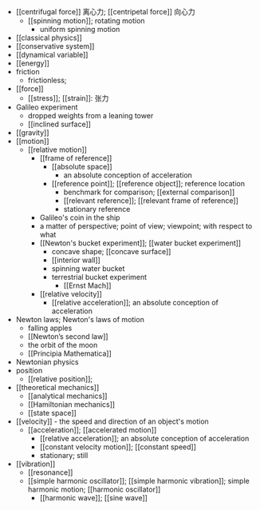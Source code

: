 - [[centrifugal force]] 离心力; [[centripetal force]] 向心力
    - [[spinning motion]]; rotating motion
        - uniform spinning motion
- [[classical physics]]
- [[conservative system]]
- [[dynamical variable]]
- [[energy]]
- friction
    - frictionless;
- [[force]]
    - [[stress]]; [[strain]]: 张力
- Galileo experiment
    - dropped weights from a leaning tower
    - [[inclined surface]]
- [[gravity]]
- [[motion]]
    - [[relative motion]]
        - [[frame of reference]]
            - [[absolute space]]
                - an absolute conception of acceleration
            - [[reference point]]; [[reference object]]; reference location
                - benchmark for comparison; [[external comparison]]
                - [[relevant reference]]; [[relevant frame of reference]]
                - stationary reference
        - Galileo's coin in the ship
        - a matter of perspective; point of view; viewpoint; with respect to what
        - [[Newton's bucket experiment]]; [[water bucket experiment]]
            - concave shape; [[concave surface]]
            - [[interior wall]]
            - spinning water bucket
            - terrestrial bucket experiment
                - [[Ernst Mach]]
        - [[relative velocity]]
            - [[relative acceleration]]; an absolute conception of acceleration
- Newton laws; Newton's laws of motion
    - falling apples
    - [[Newton’s second law]]
    - the orbit of the moon
    - [[Principia Mathematica]]
- Newtonian physics
- position
    - [[relative position]];
- [[theoretical mechanics]]
    - [[analytical mechanics]]
    - [[Hamiltonian mechanics]]
    - [[state space]]
- [[velocity]] - the speed and direction of an object's motion
    - [[acceleration]]; [[accelerated motion]]
        - [[relative acceleration]]; an absolute conception of acceleration
        - [[constant velocity motion]]; [[constant speed]]
        - stationary; still
- [[vibration]]
    - [[resonance]]
    - [[simple harmonic oscillator]]; [[simple harmonic vibration]]; simple harmonic motion; [[harmonic oscillator]]
        - [[harmonic wave]]; [[sine wave]]
